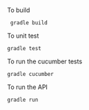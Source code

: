 To build 
  
     gradle build
  
To unit test

    gradle test
 
To run the cucumber tests

    gradle cucumber
    
To run the API

    gradle run
